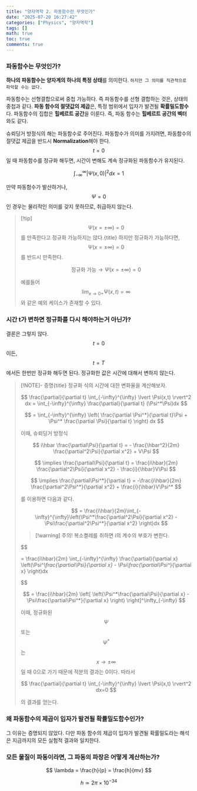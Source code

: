 ```yaml
---
title: "양자역학 2. 파동함수란 무엇인가"
date: "2025-07-20 16:27:42"
categories: ["Physics", "양자역학"]
tags: []
math: true
toc: true
comments: true
---
```


### 파동함수는 무엇인가?
**하나의 파동함수는 양자계의 하나의 특정 상태**를 의미한다. 
`하지만 그 의미를 직관적으로 파악할 수는 없다.`

파동함수는 선형결합으로써 중첩 가능하다. 즉 파동함수를 선형 결합하는 것은, 상태의 중첩과 같다.
**파동 함수의 절댓값의 제곱**은, 특정 범위에서 입자가 발견될 **확률밀도함수**다. 파동함수의 집합은 **힐베르트 공간**을 이룬다. 즉, 파동 함수는 **힐베르트 공간의 벡터**와도 같다.

슈뢰딩거 방정식의 해는 파동함수로 주어진다. 파동함수가 의미를 가지려면, 파동함수의 절댓값 제곱을 반드시 **Normalization**해야 한다. $$t=0$$일 때 파동함수를 정규화 해두면, 시간이 변해도 계속 정규화된 파동함수가 유지된다.

$$
\int_{-\infty}^{\infty} \lvert \Psi(x,0) \rvert^2 dx  = 1
$$

만약 파동함수가 발산하거나, $$\Psi=0$$인 경우는 물리적인 의미를 갖지 못하므로, 취급하지 않는다.

> [!tip] $$\Psi(x=\pm \infty)=0$$를 만족한다고 정규화 가능하지는 않다.{title}
> 하지만 정규화가 가능하다면, $$\Psi(x=\pm \infty)=0$$를 반드시 만족한다.
> 
> $$
> \text{정규화 가능}\to \Psi(x=\pm \infty)=0
> $$
> 
> 
> 예를들어 $$\lim_{ x \to 0+ }\Psi(x,t)=\infty$$와 같은 예외 케이스가 존재할 수 있다.

### 시간 t가 변하면 정규화를 다시 해야하는거 아닌가?
결론은 그렇지 않다. $$t=0$$이든, $$t=T$$에서든 한번만 정규화 해두면 된다. 정규화한 값은 시간에 대해서 변하지 않는다.

> [!NOTE]- 증명{title}
> 정규화 식의 시간에 대한 변화율을 계산해보자.
> 
> $$
> \frac{\partial}{\partial t} \int_{-\infty}^{\infty} \lvert  \Psi(x,t) \rvert^2 dx =  \int_{-\infty}^{\infty} \frac{\partial}{\partial t} (\Psi^*\Psi)dx
> $$
> 
> 
> $$
> = \int_{-\infty}^{\infty} \left( \frac{\partial \Psi^*}{\partial t}\Psi + \Psi^* \frac{\partial \Psi}{\partial t} \right) dx
> $$
> 
> 
> 이때, 슈뢰딩거 방정식 
> 
> $$
> i\hbar \frac{\partial\Psi}{\partial t} = - \frac{\hbar^2}{2m} \frac{\partial^2\Psi}{\partial x^2} + V\Psi
> $$
> 
> 
> $$
> \implies \frac{\partial\Psi}{\partial t} = \frac{i\hbar}{2m} \frac{\partial^2\Psi}{\partial x^2} - \frac{i}{\hbar}V\Psi
> $$
> 
> 
> $$
> \implies \frac{\partial\Psi^*}{\partial t} = -\frac{i\hbar}{2m} \frac{\partial^2\Psi^*}{\partial x^2} + \frac{i}{\hbar}V\Psi^*
> $$
> 
> 
> 를 이용하면 다음과 같다.
> 
> $$
> = \frac{i\hbar}{2m}\int_{-\infty}^{\infty}\left(\Psi^*\frac{\partial^2\Psi}{\partial x^2} - \Psi\frac{\partial^2\Psi^*}{\partial x^2}  \right)dx
> $$
> 
> >[!warning] 주의!
> >복소켤레를 취하면 i의 계수의 부호가 변한다.
> 
> 
> 
> $$
> 
> = \frac{i\hbar}{2m} \int_{-\infty}^{\infty} \frac{\partial}{\partial x} \left(\Psi^*\frac{\partial\Psi}{\partial x} - \Psi\frac{\partial\Psi^*}{\partial x}  \right)dx
> 
> $$
> 
> 
> 
> $$
> = \frac{i\hbar}{2m}  \left[ \left(\Psi^*\frac{\partial\Psi}{\partial x} - \Psi\frac{\partial\Psi^*}{\partial x}  \right) \right]^\infty_{-\infty}
> $$
> 
> 
> 이때, 정규화된 $$\Psi$$ 또는 $$\Psi^*$$는 $$x \to \pm \infty$$일 때 0으로 가기 때문에 적분의 결과는 0이다. 따라서
> 
> $$
> \frac{\partial}{\partial t} \int_{-\infty}^{\infty} \lvert  \Psi(x,t) \rvert^2 dx=0
> $$
> 
> 의 결과를 얻는다.

### 왜 파동함수의 제곱이 입자가 발견될 확률밀도함수인가?
그 이유는 증명되지 않았다. 다만 파동 함수의 제곱이 입자가 발견될 확률밀도라는 해석은 지금까지의 모든 실험적 결과와 일치한다.

### 모든 물질이 파동이라면, 그 파동의 파장은 어떻게 계산하는가?

$$
\lambda = \frac{h}{p} = \frac{h}{mv}
$$


$$
h \simeq 2\pi \times 10^{-34}
$$
